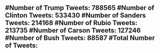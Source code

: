 #Number of Trump Tweets: 788565
#Number of Clinton Tweets: 533430
#Number of Sanders Tweets: 214168
#Number of Rubio Tweets: 213735
#Number of Carson Tweets: 127246
#Number of Bush Tweets: 88587
#Total Number of Tweets:  
---
